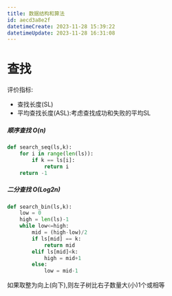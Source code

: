 ```yaml
---
title: 数据结构和算法
id: aecd3a8e2f
datetimeCreate: 2023-11-28 15:39:22
datetimeUpdate: 2023-11-28 16:31:08
---
```

# 查找 
评价指标:
- 查找长度(SL)
- 平均查找长度(ASL):考虑查找成功和失败的平均SL

##### 顺序查找 O(n)
```python
def search_seq(ls,k):
	for i in range(len(ls)):
		if k == ls[i]:
			return i
	return -1
```

##### 二分查找 O(Log2n)
```python
def search_bin(ls,k):
	low = 0
	high = len(ls)-1
	while low<=high:
		mid = (high-low)/2
		if ls[mid] == k:
			return mid
		elif ls[mid]<k:
			high = mid+1
		else:
			low = mid-1
```
如果取整为向上(向下),则左子树比右子数量大(小)1个或相等
